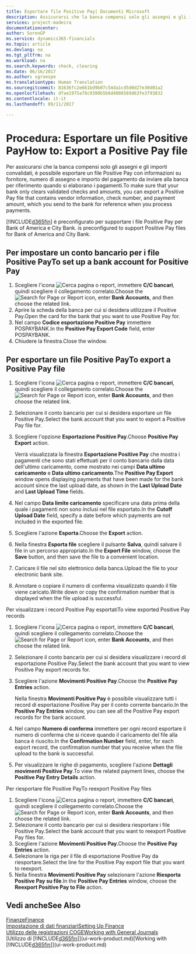 ```yaml
---
title: Esportare file Positive Pay| Documenti Microsoft
description: Assicurarsi che la banca compensi solo gli assegni e gli importi convalidati tramite l'esportazione di file Positive Pay che contengano informazioni sul fornitore e pagamento.
services: project-madeira
documentationcenter: 
author: SorenGP
ms.service: dynamics365-financials
ms.topic: article
ms.devlang: na
ms.tgt_pltfrm: na
ms.workload: na
ms.search.keywords: check, clearing
ms.date: 06/16/2017
ms.author: sgroespe
ms.translationtype: Human Translation
ms.sourcegitcommit: 81636fc2e661bd9b07c54da1cd5d0d27e30d01a2
ms.openlocfilehash: dfae1975a78c9380b5b6d4086569d63fe3793832
ms.contentlocale: it-it
ms.lasthandoff: 09/11/2017

---
```

# <a name="how-to-export-a-positive-pay-file"></a><span data-ttu-id="90841-103">Procedura: Esportare un file Positive Pay</span><span class="sxs-lookup"><span data-stu-id="90841-103">How to: Export a Positive Pay file</span></span>
<span data-ttu-id="90841-104">Per assicurarsi che la banca compensi solo gli assegni e gli importi convalidati, è possibile esportare un file Positive Pay con informazioni su fornitore, numero di assegno e importo del pagamento da inviare alla banca per riferimento quando si elaborano i pagamenti.</span><span class="sxs-lookup"><span data-stu-id="90841-104">To make sure that your bank only clears validated checks and amounts, you can export a Positive Pay file that contains vendor information, check number, and payment amount, which you send to the bank for reference when you process payments.</span></span>

[!INCLUDE[d365fin](includes/d365fin_md.md)]<span data-ttu-id="90841-105"> è preconfigurato per supportare i file Positive Pay per Bank of America e City Bank.</span><span class="sxs-lookup"><span data-stu-id="90841-105"> is preconfigured to support Positive Pay files for Bank of America and City Bank.</span></span>

## <a name="to-set-up-a-bank-account-for-positive-pay"></a><span data-ttu-id="90841-106">Per impostare un conto bancario per i file Positive Pay</span><span class="sxs-lookup"><span data-stu-id="90841-106">To set up a bank account for Positive Pay</span></span>
1. <span data-ttu-id="90841-107">Scegliere l'icona ![Cerca pagina o report](media/ui-search/search_small.png "icona Cerca pagina o report"), immettere **C/C bancari**, quindi scegliere il collegamento correlato.</span><span class="sxs-lookup"><span data-stu-id="90841-107">Choose the ![Search for Page or Report](media/ui-search/search_small.png "Search for Page or Report icon") icon, enter **Bank Accounts**, and then choose the related link.</span></span>
2. <span data-ttu-id="90841-108">Aprire la scheda della banca per cui si desidera utilizzare il Positive Pay.</span><span class="sxs-lookup"><span data-stu-id="90841-108">Open the card for the bank that you want to use Positive Pay for.</span></span>
3. <span data-ttu-id="90841-109">Nel campo **Codice esportazione Positive Pay** immettere POSPAYBANK.</span><span class="sxs-lookup"><span data-stu-id="90841-109">In the **Positive Pay Export Code** field, enter POSPAYBANK.</span></span>
4. <span data-ttu-id="90841-110">Chiudere la finestra.</span><span class="sxs-lookup"><span data-stu-id="90841-110">Close the window.</span></span>

## <a name="to-export-a-positive-pay-file"></a><span data-ttu-id="90841-111">Per esportare un file Positive Pay</span><span class="sxs-lookup"><span data-stu-id="90841-111">To export a Positive Pay file</span></span>
1. <span data-ttu-id="90841-112">Scegliere l'icona ![Cerca pagina o report](media/ui-search/search_small.png "icona Cerca pagina o report"), immettere **C/C bancari**, quindi scegliere il collegamento correlato.</span><span class="sxs-lookup"><span data-stu-id="90841-112">Choose the ![Search for Page or Report](media/ui-search/search_small.png "Search for Page or Report icon") icon, enter **Bank Accounts**, and then choose the related link.</span></span>
2. <span data-ttu-id="90841-113">Selezionare il conto bancario per cui si desidera esportare un file Positive Pay.</span><span class="sxs-lookup"><span data-stu-id="90841-113">Select the bank account that you want to export a Positive Pay file for.</span></span>
3. <span data-ttu-id="90841-114">Scegliere l'opzione **Esportazione Positive Pay**.</span><span class="sxs-lookup"><span data-stu-id="90841-114">Choose **Positive Pay Export** action.</span></span>

    <span data-ttu-id="90841-115">Verrà visualizzata la finestra **Esportazione Positive Pay** che mostra i pagamenti che sono stati effettuati per il conto bancario dalla data dell'ultimo caricamento, come mostrato nei campi **Data ultimo caricamento** e **Data ultimo caricamento**.</span><span class="sxs-lookup"><span data-stu-id="90841-115">The **Positive Pay Export** window opens displaying payments that have been made for the bank account since the last upload date, as shown in the **Last Upload Date** and **Last Upload Time** fields.</span></span>
4. <span data-ttu-id="90841-116">Nel campo **Data limite caricamento** specificare una data prima della quale i pagamenti non sono inclusi nel file esportato.</span><span class="sxs-lookup"><span data-stu-id="90841-116">In the **Cutoff Upload Date** field, specify a date before which payments are not included in the exported file.</span></span>
5. <span data-ttu-id="90841-117">Scegliere l'azione **Esporta**.</span><span class="sxs-lookup"><span data-stu-id="90841-117">Choose the **Export** action.</span></span>
6. <span data-ttu-id="90841-118">Nella finestra **Esporta file** scegliere il pulsante **Salva**, quindi salvare il file in un percorso appropriato.</span><span class="sxs-lookup"><span data-stu-id="90841-118">In the **Export File** window, choose the **Save** button, and then save the file to a convenient location.</span></span>
7. <span data-ttu-id="90841-119">Caricare il file nel sito elettronico della banca.</span><span class="sxs-lookup"><span data-stu-id="90841-119">Upload the file to your electronic bank site.</span></span>
8. <span data-ttu-id="90841-120">Annotare o copiare il numero di conferma visualizzato quando il file viene caricato.</span><span class="sxs-lookup"><span data-stu-id="90841-120">Write down or copy the confirmation number that is displayed when the file upload is successful.</span></span>

<span data-ttu-id="90841-121">Per visualizzare i record Positive Pay esportati</span><span class="sxs-lookup"><span data-stu-id="90841-121">To view exported Positive Pay records</span></span>

1. <span data-ttu-id="90841-122">Scegliere l'icona ![Cerca pagina o report](media/ui-search/search_small.png "icona Cerca pagina o report"), immettere **C/C bancari**, quindi scegliere il collegamento correlato.</span><span class="sxs-lookup"><span data-stu-id="90841-122">Choose the ![Search for Page or Report](media/ui-search/search_small.png "Search for Page or Report icon") icon, enter **Bank Accounts**, and then choose the related link.</span></span>
2. <span data-ttu-id="90841-123">Selezionare il conto bancario per cui si desidera visualizzare i record di esportazione Positive Pay.</span><span class="sxs-lookup"><span data-stu-id="90841-123">Select the bank account that you want to view Positive Pay export records for.</span></span>
3. <span data-ttu-id="90841-124">Scegliere l'azione **Movimenti Positive Pay**.</span><span class="sxs-lookup"><span data-stu-id="90841-124">Choose the **Positive Pay Entries** action.</span></span>

    <span data-ttu-id="90841-125">Nella finestra **Movimenti Positive Pay** è possibile visualizzare tutti i record di esportazione Positive Pay per il conto corrente bancario.</span><span class="sxs-lookup"><span data-stu-id="90841-125">In the **Positive Pay Entries** window, you can see all the Positive Pay export records for the bank account.</span></span>
4. <span data-ttu-id="90841-126">Nel campo **Numero di conferma** immettere per ogni record esportare il numero di conferma che si riceve quando il caricamento del file alla banca è riuscito.</span><span class="sxs-lookup"><span data-stu-id="90841-126">In the **Confirmation Number** field, enter, for each export record, the confirmation number that you receive when the file upload to the bank is successful.</span></span>
5. <span data-ttu-id="90841-127">Per visualizzare le righe di pagamento, scegliere l'azione **Dettagli movimenti Positive Pay**.</span><span class="sxs-lookup"><span data-stu-id="90841-127">To view the related payment lines, choose the **Positive Pay Entry Details** action.</span></span>

<span data-ttu-id="90841-128">Per riesportare file Positive Pay</span><span class="sxs-lookup"><span data-stu-id="90841-128">To reexport Positive Pay files</span></span>

1. <span data-ttu-id="90841-129">Scegliere l'icona ![Cerca pagina o report](media/ui-search/search_small.png "icona Cerca pagina o report"), immettere **C/C bancari**, quindi scegliere il collegamento correlato.</span><span class="sxs-lookup"><span data-stu-id="90841-129">Choose the ![Search for Page or Report](media/ui-search/search_small.png "Search for Page or Report icon") icon, enter **Bank Accounts**, and then choose the related link.</span></span>
2. <span data-ttu-id="90841-130">Selezionare il conto bancario per cui si desidera riesportare i file Positive Pay.</span><span class="sxs-lookup"><span data-stu-id="90841-130">Select the bank account that you want to reexport Positive Pay files for.</span></span>
3. <span data-ttu-id="90841-131">Scegliere l'azione **Movimenti Positive Pay**.</span><span class="sxs-lookup"><span data-stu-id="90841-131">Choose the **Positive Pay Entries** action.</span></span>
4. <span data-ttu-id="90841-132">Selezionare la riga per il file di esportazione Positive Pay da riesportare.</span><span class="sxs-lookup"><span data-stu-id="90841-132">Select the line for the Positive Pay export file that you want to reexport.</span></span>
5. <span data-ttu-id="90841-133">Nella finestra **Movimenti Positive Pay** selezionare l'azione **Riesporta Positive Pay su file**.</span><span class="sxs-lookup"><span data-stu-id="90841-133">In the **Positive Pay Entries** window, choose the **Reexport Positive Pay to File** action.</span></span>

## <a name="see-also"></a><span data-ttu-id="90841-134">Vedi anche</span><span class="sxs-lookup"><span data-stu-id="90841-134">See Also</span></span>
[<span data-ttu-id="90841-135">Finanze</span><span class="sxs-lookup"><span data-stu-id="90841-135">Finance</span></span>](finance.md)  
[<span data-ttu-id="90841-136">Impostazione di dati finanziari</span><span class="sxs-lookup"><span data-stu-id="90841-136">Setting Up Finance</span></span>](finance-setup-finance.md)  
[<span data-ttu-id="90841-137">Utilizzo delle registrazioni COGE</span><span class="sxs-lookup"><span data-stu-id="90841-137">Working with General Journals</span></span>](ui-work-general-journals.md)  
<span data-ttu-id="90841-138">[Utilizzo di [!INCLUDE[d365fin](includes/d365fin_md.md)]](ui-work-product.md)</span><span class="sxs-lookup"><span data-stu-id="90841-138">[Working with [!INCLUDE[d365fin](includes/d365fin_md.md)]](ui-work-product.md)</span></span>

